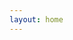 ```yaml
---
layout: home
---
```

<script lang="ts" setup>
import IndexVue from "../src/index.vue"  
</script>
<!-- <IndexVue> -->





